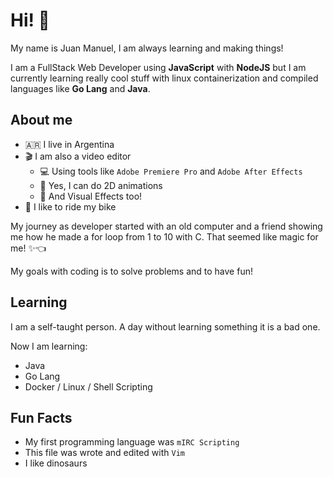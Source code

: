 # Hi! 👋

My name is Juan Manuel, I am always learning and making things!

I am a FullStack Web Developer using **JavaScript** with **NodeJS** but I am
currently learning really cool stuff with linux containerization and
compiled languages like **Go Lang** and **Java**.

## About me

- 🇦🇷 I live in Argentina
- 🎬 I am also a video editor
  - 💻 Using tools like `Adobe Premiere Pro` and `Adobe After Effects`
  - 🏃 Yes, I can do 2D animations
  - 🧨 And Visual Effects too!
- 🚴 I like to ride my bike

My journey as developer started with an old computer and a friend
showing me how he made a for loop from 1 to 10 with C. That seemed like
magic for me! ✨👈

My goals with coding is to solve problems and to have fun!

## Learning

I am a self-taught person. A day without learning something it is a bad
one.

Now I am learning:

- Java
- Go Lang
- Docker / Linux / Shell Scripting

## Fun Facts

- My first programming language was `mIRC Scripting`
- This file was wrote and edited with `Vim`
- I like dinosaurs
